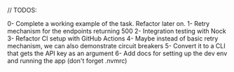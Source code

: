 // TODOS:

0- Complete a working example of the task. Refactor later on.
1- Retry mechanism for the endpoints returning 500
2- Integration testing with Nock
3- Refactor CI setup with GitHub Actions
4- Maybe instead of basic retry mechanism, we can also demonstrate circuit breakers
5- Convert it to a CLI that gets the API key as an argument
6- Add docs for setting up the dev env and running the app (don't forget .nvmrc)
